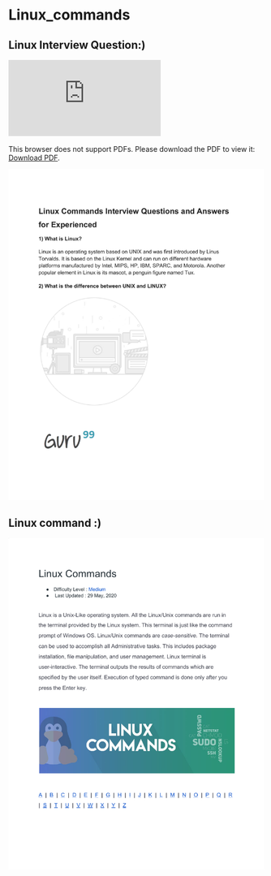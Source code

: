 # Linux_commands

## Linux Interview Question:)


<object data="https://github.com/rajeevranjancom/Linux_commands/blob/main/Linux%20Interview.pdf" width="700px" height="700px">
    <embed src="http://yoursite.com/the.pdf">
        <p>This browser does not support PDFs. Please download the PDF to view it: <a href="http://yoursite.com/the.pdf">Download PDF</a>.</p>
    </embed>
</object>


<img src="https://github.com/rajeevranjancom/Linux_commands/blob/main/Linux%20Interview.pdf" style="max-width: 100%;" alt="Welcome images" />

## Linux command :)

<img src="https://github.com/rajeevranjancom/Linux_commands/blob/main/Linux%20command.pdf" style="max-width: 100%;" alt="Welcome images" />
